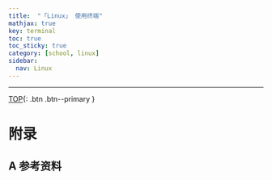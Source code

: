 ```yaml
---
title:  "「Linux」 使用终端"
mathjax: true
key: terminal
toc: true
toc_sticky: true
category: [school, linux]
sidebar:
  nav: Linux
---
```

<span id="head"></span>

<!--more-->


-------------------  
[TOP](#head){: .btn .btn--primary }



# 附录
## A 参考资料
